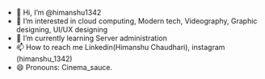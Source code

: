 - 👋 Hi, I’m @himanshu1342
- 👀 I’m interested in cloud computing, Modern tech, Videography, Graphic designing, UI/UX designing
- 🌱 I’m currently learning Server administration
- 📫 How to reach me Linkedin(Himanshu Chaudhari), instagram (himanshu_1342)
- 😄 Pronouns: Cinema_sauce.

<!---
himanshu1342/himanshu1342 is a ✨ special ✨ repository because its `README.md` (this file) appears on your GitHub profile.
You can click the Preview link to take a look at your changes.
--->
